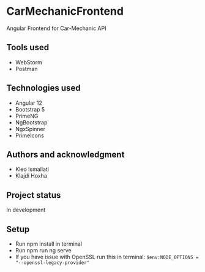 # CarMechanicFrontend

Angular Frontend for Car-Mechanic API

## Tools used
* WebStorm
* Postman

## Technologies used
* Angular 12
* Bootstrap 5
* PrimeNG
* NgBootstrap
* NgxSpinner
* PrimeIcons

## Authors and acknowledgment
* Kleo Ismailati
* Klajdi Hoxha

## Project status
In development

## Setup
* Run npm install in terminal
* Run npm run ng serve
* If you have issue with OpenSSL run this in terminal: ```$env:NODE_OPTIONS = "--openssl-legacy-provider"```

